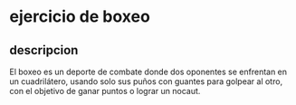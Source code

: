 # ejercicio de boxeo

## descripcion
El boxeo es un deporte de combate donde dos oponentes se enfrentan en un cuadrilátero, usando solo sus puños con guantes para golpear al otro, con el objetivo de ganar puntos o lograr un nocaut.
